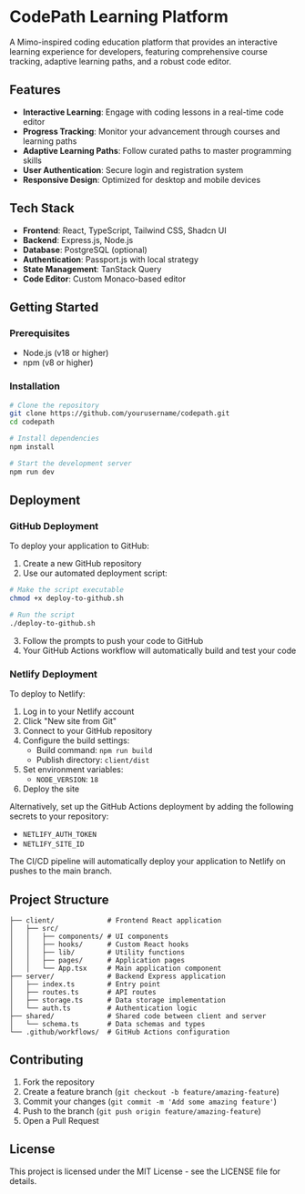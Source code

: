 # CodePath Learning Platform

A Mimo-inspired coding education platform that provides an interactive learning experience for developers, featuring comprehensive course tracking, adaptive learning paths, and a robust code editor.

## Features

- **Interactive Learning**: Engage with coding lessons in a real-time code editor
- **Progress Tracking**: Monitor your advancement through courses and learning paths
- **Adaptive Learning Paths**: Follow curated paths to master programming skills
- **User Authentication**: Secure login and registration system 
- **Responsive Design**: Optimized for desktop and mobile devices

## Tech Stack

- **Frontend**: React, TypeScript, Tailwind CSS, Shadcn UI
- **Backend**: Express.js, Node.js
- **Database**: PostgreSQL (optional)
- **Authentication**: Passport.js with local strategy
- **State Management**: TanStack Query
- **Code Editor**: Custom Monaco-based editor

## Getting Started

### Prerequisites

- Node.js (v18 or higher)
- npm (v8 or higher)

### Installation

```bash
# Clone the repository
git clone https://github.com/yourusername/codepath.git
cd codepath

# Install dependencies
npm install

# Start the development server
npm run dev
```

## Deployment

### GitHub Deployment

To deploy your application to GitHub:

1. Create a new GitHub repository
2. Use our automated deployment script:

```bash
# Make the script executable
chmod +x deploy-to-github.sh

# Run the script
./deploy-to-github.sh
```

3. Follow the prompts to push your code to GitHub
4. Your GitHub Actions workflow will automatically build and test your code

### Netlify Deployment

To deploy to Netlify:

1. Log in to your Netlify account
2. Click "New site from Git"
3. Connect to your GitHub repository
4. Configure the build settings:
   - Build command: `npm run build`
   - Publish directory: `client/dist`
5. Set environment variables:
   - `NODE_VERSION`: `18`
6. Deploy the site

Alternatively, set up the GitHub Actions deployment by adding the following secrets to your repository:
- `NETLIFY_AUTH_TOKEN`
- `NETLIFY_SITE_ID`

The CI/CD pipeline will automatically deploy your application to Netlify on pushes to the main branch.

## Project Structure

```
├── client/             # Frontend React application
│   ├── src/
│   │   ├── components/ # UI components
│   │   ├── hooks/      # Custom React hooks
│   │   ├── lib/        # Utility functions
│   │   ├── pages/      # Application pages
│   │   └── App.tsx     # Main application component
├── server/             # Backend Express application
│   ├── index.ts        # Entry point
│   ├── routes.ts       # API routes
│   ├── storage.ts      # Data storage implementation
│   └── auth.ts         # Authentication logic
├── shared/             # Shared code between client and server
│   └── schema.ts       # Data schemas and types
└── .github/workflows/  # GitHub Actions configuration
```

## Contributing

1. Fork the repository
2. Create a feature branch (`git checkout -b feature/amazing-feature`)
3. Commit your changes (`git commit -m 'Add some amazing feature'`)
4. Push to the branch (`git push origin feature/amazing-feature`)
5. Open a Pull Request

## License

This project is licensed under the MIT License - see the LICENSE file for details.